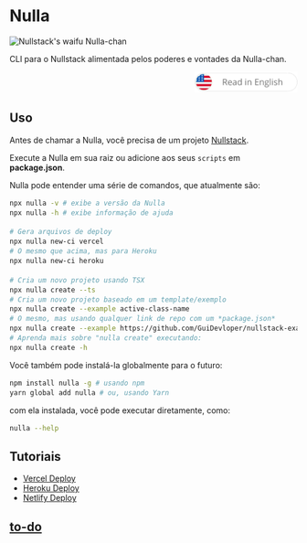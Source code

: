 # Nulla

![Nullstack's waifu Nulla-chan](https://raw.githubusercontent.com/nullstack/nullstack.github.io/7e47095fb480fc4ae62089501e782a836eae764d/public/nullachan.png)

CLI para o Nullstack alimentada pelos poderes e vontades da Nulla-chan.

<div align="right">
  <a href="./README.md">
    <img src="./docs/btn-en.png" alt="go to en-US version" width="180px">
  </a>
</div>

## Uso

Antes de chamar a Nulla, você precisa de um projeto [Nullstack](https://nullstack.app).

Execute a Nulla em sua raiz ou adicione aos seus `scripts` em **package.json**.

Nulla pode entender uma série de comandos, que atualmente são:

```sh
npx nulla -v # exibe a versão da Nulla
npx nulla -h # exibe informação de ajuda

# Gera arquivos de deploy
npx nulla new-ci vercel
# O mesmo que acima, mas para Heroku
npx nulla new-ci heroku

# Cria um novo projeto usando TSX
npx nulla create --ts
# Cria um novo projeto baseado em um template/exemplo
npx nulla create --example active-class-name
# O mesmo, mas usando qualquer link de repo com um *package.json*
npx nulla create --example https://github.com/GuiDevloper/nullstack-examples/tree/main/examples/active-class-name
# Aprenda mais sobre "nulla create" executando:
npx nulla create -h
```

Você também pode instalá-la globalmente para o futuro:

```sh
npm install nulla -g # usando npm
yarn global add nulla # ou, usando Yarn
```

com ela instalada, você pode executar diretamente, como:

```sh
nulla --help
```

## Tutoriais

 - [Vercel Deploy](./docs/pt-BR/deploy-vercel.md)
 - [Heroku Deploy](./docs/pt-BR/deploy-heroku.md)
 - [Netlify Deploy](./docs/pt-BR/deploy-netlify.md)

## [to-do](https://github.com/GuiDevloper/nulla/issues/1)
